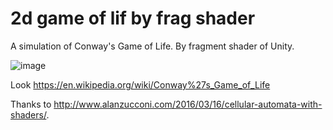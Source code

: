 # 2d game of lif by frag shader
A simulation of Conway's Game of Life. By fragment shader of Unity.

![image](https://github.com/arakido/2D_GameOfLife/blob/main/show.gif)

Look https://en.wikipedia.org/wiki/Conway%27s_Game_of_Life

Thanks to http://www.alanzucconi.com/2016/03/16/cellular-automata-with-shaders/.
